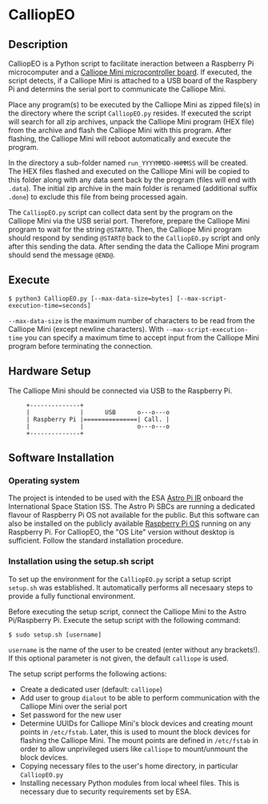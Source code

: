 # CalliopEO

## Description
CalliopEO is a Python script to facilitate ineraction between a Raspberry Pi microcomputer and a [Calliope Mini microcontroller board](https://calliope.cc/). If executed, the script detects, if a Calliope Mini is attached to a USB board of the Raspbery Pi and determins the serial port to communicate the Calliope Mini.

Place any program(s) to be executed by the Calliope Mini as zipped file(s) in the directory where the script `CalliopEO.py` resides. If executed the script will search for all zip archives, unpack the Calliope Mini program (HEX file) from the archive and flash the Calliope Mini with this program. After flashing, the Calliope Mini will reboot automatically and execute the program.

In the directory a sub-folder named `run_YYYYMMDD-HHMMSS` will be created. The HEX files flashed and executed on the Calliope Mini will be copied to this folder along with any data sent back by the program (files will end with `.data`). The initial zip archive in the main folder is renamed (additional suffix `.done`) to exclude this file from being processed again.

The `CalliopEO.py` script can collect data sent by the program on the Calliope Mini via the USB serial port. Therefore, prepare the Calliope Mini program to wait for the string `@START@`. Then, the Calliope Mini program should respond by sending `@START@` back to the `CalliopEO.py` script and only after this sending the data. After sending the data the Calliope Mini program should send the
message `@END@`.

## Execute
```
$ python3 CalliopEO.py [--max-data-size=bytes] [--max-script-execution-time=seconds]
```
`--max-data-size` is the maximum number of characters to be read from the Calliope Mini (except newline characters). With `--max-script-execution-time` you can specify a maximum time to accept input from the Calliope Mini program before terminating the connection.

## Hardware Setup
The Calliope Mini should be connected via USB to the Raspberry Pi.
```
     +--------------+
     |              |      USB      o---o---o
     | Raspberry Pi |===============| Call. |
     |              |               o---o---o
     +--------------+                
```

## Software Installation
### Operating system
The project is intended to be used with the ESA [Astro Pi IR](https://astro-pi.org/) onboard the International Space Station ISS. The Astro Pi SBCs are running a dedicated flavour of Raspberry Pi OS not available for the public. But this software can also be installed on the publicly available [Raspberry Pi OS](https://www.raspberrypi.org/software/) running on any Raspberry Pi. For CalliopEO, the "OS Lite" version without desktop is sufficient. Follow the standard installation procedure.

### Installation using the setup.sh script
To set up the environment for the `CalliopEO.py` script a setup script `setup.sh` was established. It automatically performs all necesaary steps to provide a fully functional environment.

Before executing the setup script, connect the Calliope Mini to the Astro Pi/Raspberry Pi. Execute the setup script with the following command:
```
$ sudo setup.sh [username]
```
`username` is the name of the user to be created (enter without any brackets!). If this optional parameter is not given, the default `calliope` is used.

The setup script performs the following actions:
* Create a dedicated user (default: `calliope`)
* Add user to group `dialout` to be able to perform communication with the Calliope Mini over the serial port
* Set password for the new user
* Determine UUIDs for Calliope Mini's block devices and creating mount points in `/etc/fstab`. Later, this is used to mount the block devices for flashing the Calliope Mini. The mount points are defined in `/etc/fstab` in order to allow unprivileged users like `calliope` to mount/unmount the block devices.
* Copying necessary files to the user's home directory, in particular `CalliopEO.py`
* Installing necessary Python modules from local wheel files. This is necessary due to security requirements set by ESA.

